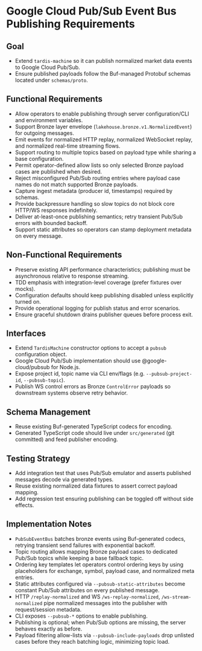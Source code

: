 # Google Cloud Pub/Sub Event Bus Publishing Requirements

## Goal

- Extend `tardis-machine` so it can publish normalized market data events to Google Cloud Pub/Sub.
- Ensure published payloads follow the Buf-managed Protobuf schemas located under `schemas/proto`.

## Functional Requirements

- Allow operators to enable publishing through server configuration/CLI and environment variables.
- Support Bronze layer envelope (`lakehouse.bronze.v1.NormalizedEvent`) for outgoing messages.
- Emit events for normalized HTTP replay, normalized WebSocket replay, and normalized real-time streaming flows.
- Support routing to multiple topics based on payload type while sharing a base configuration.
- Permit operator-defined allow lists so only selected Bronze payload cases are published when desired.
- Reject misconfigured Pub/Sub routing entries where payload case names do not match supported Bronze payloads.
- Capture ingest metadata (producer id, timestamps) required by schemas.
- Provide backpressure handling so slow topics do not block core HTTP/WS responses indefinitely.
- Deliver at-least-once publishing semantics; retry transient Pub/Sub errors with bounded backoff.
- Support static attributes so operators can stamp deployment metadata on every message.

## Non-Functional Requirements

- Preserve existing API performance characteristics; publishing must be asynchronous relative to response streaming.
- TDD emphasis with integration-level coverage (prefer fixtures over mocks).
- Configuration defaults should keep publishing disabled unless explicitly turned on.
- Provide operational logging for publish status and error scenarios.
- Ensure graceful shutdown drains publisher queues before process exit.

## Interfaces

- Extend `TardisMachine` constructor options to accept a `pubsub` configuration object.
- Google Cloud Pub/Sub implementation should use @google-cloud/pubsub for Node.js.
- Expose project id, topic name via CLI env/flags (e.g. `--pubsub-project-id`, `--pubsub-topic`).
- Publish WS control errors as Bronze `ControlError` payloads so downstream systems observe retry behavior.

## Schema Management

- Reuse existing Buf-generated TypeScript codecs for encoding.
- Generated TypeScript code should live under `src/generated` (git committed) and feed publisher encoding.

## Testing Strategy

- Add integration test that uses Pub/Sub emulator and asserts published messages decode via generated types.
- Reuse existing normalized data fixtures to assert correct payload mapping.
- Add regression test ensuring publishing can be toggled off without side effects.

## Implementation Notes

- `PubSubEventBus` batches bronze events using Buf-generated codecs, retrying transient send failures with exponential backoff.
- Topic routing allows mapping Bronze payload cases to dedicated Pub/Sub topics while keeping a base fallback topic.
- Ordering key templates let operators control ordering keys by using placeholders for exchange, symbol, payload case, and normalized meta entries.
- Static attributes configured via `--pubsub-static-attributes` become constant Pub/Sub attributes on every published message.
- HTTP `/replay-normalized` and WS `/ws-replay-normalized`, `/ws-stream-normalized` pipe normalized messages into the publisher with request/session metadata.
- CLI exposes `--pubsub-*` options to enable publishing.
- Publishing is optional; when Pub/Sub options are missing, the server behaves exactly as before.
- Payload filtering allow-lists via `--pubsub-include-payloads` drop unlisted cases before they reach batching logic, minimizing topic load.
